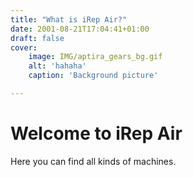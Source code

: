```yaml
---
title: "What is iRep Air?"
date: 2001-08-21T17:04:41+01:00
draft: false
cover:
    image: IMG/aptira_gears_bg.gif
    alt: 'hahaha'
    caption: 'Background picture'

---
```

# Welcome to iRep Air
Here you can find all kinds of machines.
